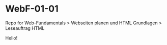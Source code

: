 # WebF-01-01
Repo for Web-Fundamentals > Webseiten planen und HTML Grundlagen > Leseauftrag HTML

Hello!